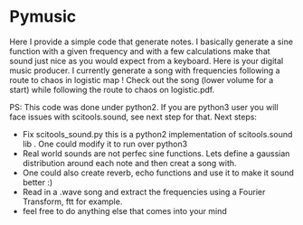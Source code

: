 # Pymusic 
Here I provide a simple code that generate notes.
I basically generate a sine function with a given frequency and with a few calculations make that sound just nice as you would expect from a keyboard.
Here is your digital music producer. I currently generate a song with frequencies following a route to chaos in logistic map ! Check out the song (lower volume for a start) while following the route to chaos on logistic.pdf.

PS: This code was done under python2. If you are python3 user you will face issues with scitools.sound, see next step for that.
Next steps:
- Fix scitools_sound.py this is a python2 implementation of scitools.sound lib . One could modify it to run over python3
- Real world sounds are not perfec sine functions. Lets define a gaussian distribution around each note and then creat a song with.
- One could also create reverb, echo functions and use it to make it sound better :)
- Read in a .wave song and extract the frequencies using a Fourier Transform, ftt for example.
- feel free to do anything else that comes into your mind

